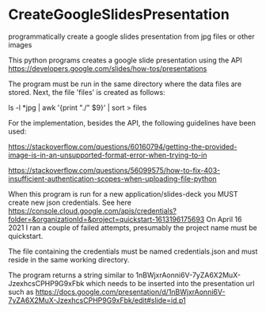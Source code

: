 # CreateGoogleSlidesPresentation
programmatically create a google slides presentation from jpg files or other images 

This python programs creates a google slide presentation using the API https://developers.google.com/slides/how-tos/presentations

The program must be run in the same directory where the data files are stored. Next, the file 'files' is created as follows:

ls -l *jpg | awk '{print "./" $9}' | sort > files

For the implementation, besides the API, the following guidelines have been used: 

https://stackoverflow.com/questions/60160794/getting-the-provided-image-is-in-an-unsupported-format-error-when-trying-to-in

https://stackoverflow.com/questions/56099575/how-to-fix-403-insufficient-authentication-scopes-when-uploading-file-python

When this program is run for a new application/slides-deck you MUST create new json credentials. See here https://console.cloud.google.com/apis/credentials?folder=&organizationId=&project=quickstart-1613196175693 On April 16 2021 I ran a couple of failed attempts, presumably the project name must be quickstart.

The file containing the credentials must be named credentials.json and must reside in the same working directory.

The program returns a string similar to 1nBWjxrAonni6V-7yZA6X2MuX-JzexhcsCPHP9G9xFbk which needs to be inserted into the presentation url such as https://docs.google.com/presentation/d/1nBWjxrAonni6V-7yZA6X2MuX-JzexhcsCPHP9G9xFbk/edit#slide=id.p1
